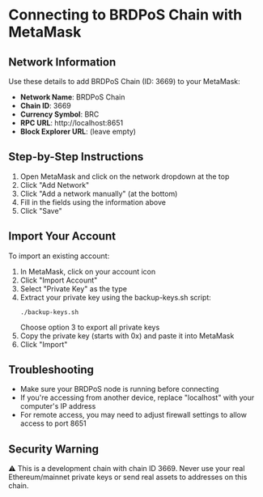 # Connecting to BRDPoS Chain with MetaMask

## Network Information

Use these details to add BRDPoS Chain (ID: 3669) to your MetaMask:

- **Network Name**: BRDPoS Chain
- **Chain ID**: 3669
- **Currency Symbol**: BRC
- **RPC URL**: http://localhost:8651
- **Block Explorer URL**: (leave empty)

## Step-by-Step Instructions

1. Open MetaMask and click on the network dropdown at the top
2. Click "Add Network"
3. Click "Add a network manually" (at the bottom)
4. Fill in the fields using the information above
5. Click "Save"

## Import Your Account

To import an existing account:

1. In MetaMask, click on your account icon
2. Click "Import Account"
3. Select "Private Key" as the type
4. Extract your private key using the backup-keys.sh script:
   ```
   ./backup-keys.sh
   ```
   Choose option 3 to export all private keys
5. Copy the private key (starts with 0x) and paste it into MetaMask
6. Click "Import"

## Troubleshooting

- Make sure your BRDPoS node is running before connecting
- If you're accessing from another device, replace "localhost" with your computer's IP address
- For remote access, you may need to adjust firewall settings to allow access to port 8651

## Security Warning

⚠️ This is a development chain with chain ID 3669. Never use your real Ethereum/mainnet private keys or send real assets to addresses on this chain. 